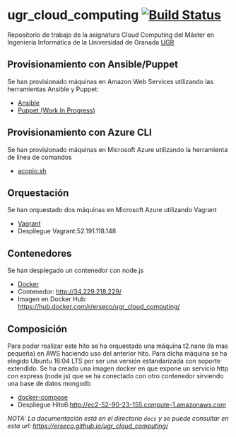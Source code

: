 # ugr_cloud_computing [![Build Status](https://travis-ci.org/erseco/ugr_cloud_computing.svg?branch=master)](https://travis-ci.org/erseco/ugr_cloud_computing)

Repositorio de trabajo de la asignatura Cloud Computing del Máster en Ingeniería Informática de la Universidad de Granada [UGR](https://www.ugr.es)


## Provisionamiento con Ansible/Puppet

Se han provisionado máquinas en Amazon Web Services utilizando las herramientas Ansible y Puppet:

 - [Ansible](https://github.com/erseco/ugr_cloud_computing/tree/master/provision/ansible/README.md)
 - [Puppet (Work In Progress)](https://github.com/erseco/ugr_cloud_computing/tree/master/provision/puppet/README.md)


## Provisionamiento con Azure CLI

Se han provisionado máquinas en Microsoft Azure utilizando la herramienta de línea de comandos

- [acopio.sh](https://github.com/erseco/ugr_cloud_computing/tree/master/acopio.sh)


## Orquestación

Se han orquestado dos máquinas en Microsoft Azure utilizando Vagrant

- [Vagrant](https://github.com/erseco/ugr_cloud_computing/tree/master/orquestacion/README.md)
- Despliegue Vagrant:52.191.118.148


## Contenedores

Se han desplegado un contenedor con node.js

- [Docker](https://github.com/erseco/ugr_cloud_computing/tree/master/contenedores/README.md)
- Contenedor: http://34.229.218.229/
- Imagen en Docker Hub: https://hub.docker.com/r/erseco/ugr_cloud_computing/

## Composición

Para poder realizar este hito se ha orquestado una máquina t2.nano (la mas pequeña) en AWS haciendo uso del anterior hito.
Para dicha máquina se ha elegido Ubuntu 16:04 LTS por ser una versión estandarizada con soporte extendido.
Se ha creado una imagen docker en que expone un servicio http con express (node js) que se ha conectado con otro contenedor sirviendo una base de datos mongodb

- [docker-compose](https://github.com/erseco/ugr_cloud_computing/tree/master/composicion/README.md)
- Despliegue Hito6:http://ec2-52-90-23-155.compute-1.amazonaws.com

*NOTA: La documentación está en el directorio `docs` y se puede consultar en esta url: https://erseco.github.io/ugr_cloud_computing/*
